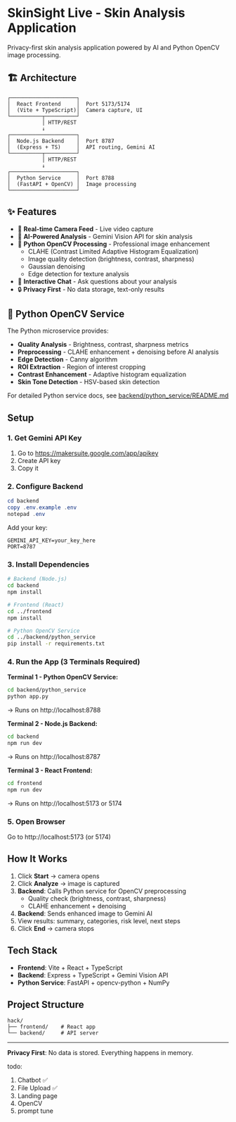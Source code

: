 # SkinSight Live - Skin Analysis Application

Privacy-first skin analysis application powered by AI and Python OpenCV image processing.

## 🏗️ Architecture

```
┌─────────────────────┐
│  React Frontend     │  Port 5173/5174
│  (Vite + TypeScript)│  Camera capture, UI
└──────────┬──────────┘
           │ HTTP/REST
           ↓
┌─────────────────────┐
│  Node.js Backend    │  Port 8787
│  (Express + TS)     │  API routing, Gemini AI
└──────────┬──────────┘
           │ HTTP/REST
           ↓
┌─────────────────────┐
│  Python Service     │  Port 8788
│  (FastAPI + OpenCV) │  Image processing
└─────────────────────┘
```

## ✨ Features

- 🎥 **Real-time Camera Feed** - Live video capture
- 🔬 **AI-Powered Analysis** - Gemini Vision API for skin analysis
- 🐍 **Python OpenCV Processing** - Professional image enhancement
  - CLAHE (Contrast Limited Adaptive Histogram Equalization)
  - Image quality detection (brightness, contrast, sharpness)
  - Gaussian denoising
  - Edge detection for texture analysis
- 💬 **Interactive Chat** - Ask questions about your analysis
- 🔒 **Privacy First** - No data storage, text-only results

## 🐍 Python OpenCV Service

The Python microservice provides:
- **Quality Analysis** - Brightness, contrast, sharpness metrics
- **Preprocessing** - CLAHE enhancement + denoising before AI analysis
- **Edge Detection** - Canny algorithm
- **ROI Extraction** - Region of interest cropping
- **Contrast Enhancement** - Adaptive histogram equalization
- **Skin Tone Detection** - HSV-based skin detection

For detailed Python service docs, see [backend/python_service/README.md](./backend/python_service/README.md)

## Setup

### 1. Get Gemini API Key
1. Go to https://makersuite.google.com/app/apikey
2. Create API key
3. Copy it

### 2. Configure Backend
```powershell
cd backend
copy .env.example .env
notepad .env
```
Add your key:
```
GEMINI_API_KEY=your_key_here
PORT=8787
```

### 3. Install Dependencies
```bash
# Backend (Node.js)
cd backend
npm install

# Frontend (React)
cd ../frontend
npm install

# Python OpenCV Service
cd ../backend/python_service
pip install -r requirements.txt
```

### 4. Run the App (3 Terminals Required)

**Terminal 1 - Python OpenCV Service:**
```bash
cd backend/python_service
python app.py
```
→ Runs on http://localhost:8788

**Terminal 2 - Node.js Backend:**
```bash
cd backend
npm run dev
```
→ Runs on http://localhost:8787

**Terminal 3 - React Frontend:**
```bash
cd frontend
npm run dev
```
→ Runs on http://localhost:5173 or 5174

### 5. Open Browser
Go to http://localhost:5173 (or 5174)

## How It Works
1. Click **Start** → camera opens
2. Click **Analyze** → image is captured
3. **Backend**: Calls Python service for OpenCV preprocessing
   - Quality check (brightness, contrast, sharpness)
   - CLAHE enhancement + denoising
4. **Backend**: Sends enhanced image to Gemini AI
5. View results: summary, categories, risk level, next steps
6. Click **End** → camera stops

## Tech Stack
- **Frontend**: Vite + React + TypeScript
- **Backend**: Express + TypeScript + Gemini Vision API  
- **Python Service**: FastAPI + opencv-python + NumPy

## Project Structure
```
hack/
├── frontend/    # React app
└── backend/     # API server
```

---

**Privacy First**: No data is stored. Everything happens in memory.

todo:
1. Chatbot ✅
2. File Upload ✅
3. Landing page 
4. OpenCV 
5. prompt tune